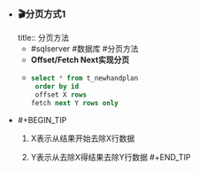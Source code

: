- ### 🎬分页方式1
  title:: 分页方法
	- #sqlserver #数据库 #分页方法
	- **Offset/Fetch Next实现分页**
	- ``` sql
	  select * from t_newhandplan
	   order by id
	   offset X rows
	  fetch next Y rows only 
	  
	  ```
- #+BEGIN_TIP
  1. X表示从结果开始去除X行数据
  
  2. Y表示从去除X得结果去除Y行数据
  #+END_TIP